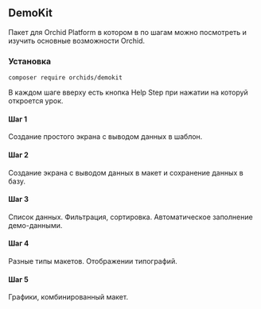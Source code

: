## DemoKit

Пакет для Orchid Platform в котором в по шагам можно посмотреть и изучить основные возможности Orchid.

### Установка    

```
composer require orchids/demokit
```
            
В каждом шаге вверху есть кнопка Help Step при нажатии на которуй откроется урок.

#### Шаг 1

Создание простого экрана с выводом данных в шаблон.

#### Шаг 2

Создание экрана с выводом данных в макет и сохранение данных в базу.

#### Шаг 3

Список данных. 
Фильтрация, сортировка.
Автоматическое заполнение демо-данными.

#### Шаг 4

Разные типы макетов.
Отображении типографий.

#### Шаг 5

Графики, комбинированный макет.